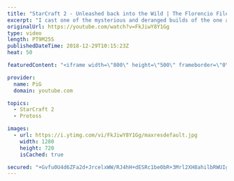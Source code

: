 ```yaml
---
title: "StarCraft 2 - Unleashed back into the Wild | The Florencio Files #38"
excerpt: "I cast one of the mysterious and deranged builds of the one and only Florencio, the dude that invented the proxy nexus recall rush  Florencios twitch: https://www.twitch.tv/flol2encio Florencios youtube: https://www.youtube.com/channel/UCPVDzgavABEYvzf6ABjgSVA Florencios Twitter: https://twitter.com/craft_dank"
originalUrl: https://youtube.com/watch?v=FkJiwY8Y1Gg
type: video
length: PT9M25S
publishedDateTime: 2018-12-29T10:15:23Z
heat: 50

featuredContent: "<iframe width=\"800\" height=\"500\" frameborder=\"0\" src=\"https://www.youtube.com/embed/FkJiwY8Y1Gg\" allow=\"accelerometer; autoplay; encrypted-media; gyroscope; picture-in-picture\" allowfullscreen></iframe>"

provider:
  name: PiG
  domain: youtube.com

topics:
  - StarCraft 2
  - Protoss

images:
  - url: https://i.ytimg.com/vi/FkJiwY8Y1Gg/maxresdefault.jpg
    width: 1280
    height: 720
    isCached: true

secured: "+Gvfu0U4d6ZFa2d+JrcelxWW/RJ4hH+dESRc1be0bR+3Mrl2XH8ahilbRWUIgFYeXSlPSlN4fmKMkf9FT8D+vILD/kOtHHYQ264D4nmHb+ff8usAk8ls4H/iMT3puhkQw7o0K/2xEhYOWZRIcxyCPyXhJJMtP8zpMaZDaTIXoZ84E2FmwWQJbNn86+C+rKVTfFsJdKeELoOuTxdcigBlXJ5DlAb/e6CaZoZ+pHh1kqkMIQ9pZzjkisjGAgWKDzKBjnq2AI7BfA3GdH25Fo1i+MLSc1C1DVIpR1DDMNTxxbglvyLUGhgfhgAfkepOSh4XwfQzzyCATnthLJCyViqsjpSKWn8/irpwZVtAtWx+9Ac//RZLquitUBoRCItd0cE0uxZm4Ob84x9MuG3B0yAhJ4wxxc9SWlAKkk/fIcqxLdg=;TPN40/Tr57B8rrNRmjKQFA=="
---
```


